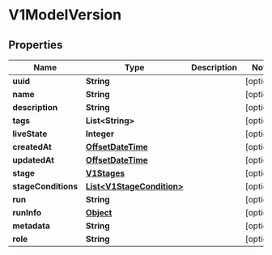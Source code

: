 

# V1ModelVersion

## Properties

Name | Type | Description | Notes
------------ | ------------- | ------------- | -------------
**uuid** | **String** |  |  [optional]
**name** | **String** |  |  [optional]
**description** | **String** |  |  [optional]
**tags** | **List&lt;String&gt;** |  |  [optional]
**liveState** | **Integer** |  |  [optional]
**createdAt** | [**OffsetDateTime**](OffsetDateTime.md) |  |  [optional]
**updatedAt** | [**OffsetDateTime**](OffsetDateTime.md) |  |  [optional]
**stage** | [**V1Stages**](V1Stages.md) |  |  [optional]
**stageConditions** | [**List&lt;V1StageCondition&gt;**](V1StageCondition.md) |  |  [optional]
**run** | **String** |  |  [optional]
**runInfo** | [**Object**](.md) |  |  [optional]
**metadata** | **String** |  |  [optional]
**role** | **String** |  |  [optional]



